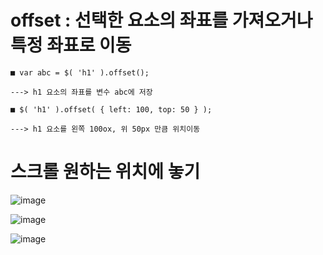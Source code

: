 # offset : 선택한 요소의 좌표를 가져오거나 특정 좌표로 이동

   
    ■ var abc = $( 'h1' ).offset();
    
    ---> h1 요소의 좌표를 변수 abc에 저장

    ■ $( 'h1' ).offset( { left: 100, top: 50 } );

    ---> h1 요소를 왼쪽 100ox, 위 50px 만큼 위치이동



# 스크롤 원하는 위치에 놓기

![image](https://github.com/YENAZIGMINA/Publilshing/assets/129706758/42788a1d-2c08-466e-8535-0570cd6bcff9)

![image](https://github.com/YENAZIGMINA/Publilshing/assets/129706758/c9f547cb-6dd1-4908-a78a-e489f00be5e4)

![image](https://github.com/YENAZIGMINA/Publilshing/assets/129706758/d36778f8-4b13-4418-b914-a82aab981561)
